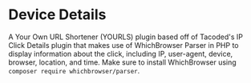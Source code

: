 # Device Details
A Your Own URL Shortener (YOURLS) plugin based off of Tacoded's IP Click Details plugin that makes use of WhichBrowser Parser in PHP to display information about the click, including IP, user-agent, device, browser, location, and time. Make sure to install WhichBrowser using `composer require whichbrowser/parser`.
